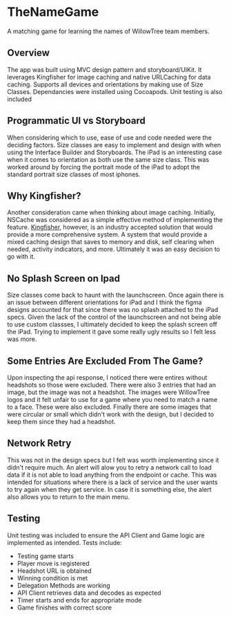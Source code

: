 # TheNameGame

A matching game for learning the names of WillowTree team members.

## Overview
The app was built using MVC design pattern and storyboard/UIKit. It leverages Kingfisher for image caching and native URLCaching for data caching. Supports all devices and orientations by making use of Size Classes. Dependancies were installed using Cocoapods. Unit testing is also included

## Programmatic UI vs Storyboard
When considering which to use, ease of use and code needed were the deciding factors. Size classes are easy to implement and design with when using the Interface Builder and Storyboards. The iPad is an interesting case when it comes to orientation as both use the same size class. This was worked around by forcing the portrait mode of the iPad to adopt the standard portrait size classes of most iphones.

## Why Kingfisher?
Another consideration came when thinking about image caching. Initially, NSCache was considered as a simple effective method of implementing the feature. [Kingfisher](https://github.com/onevcat/Kingfisher/wiki), however, is an industry accepted solution that would provide a more comprehensive system. A system that would provide a mixed caching design that saves to memory and disk, self clearing when needed, activity indicators, and more. Ultimately it was an easy decision to go with it.

## No Splash Screen on Ipad
Size classes come back to haunt with the launchscreen. Once again there is an issue between different orientations for iPad and I think the figma designs accounted for that since there was no splash attached to the iPad specs. Given the lack of the control of the launchscreen and not being able to use custom classses, I ultimately decided to keep the splash screen off the iPad. Trying to implement it gave some really ugly results so I felt less was more.

## Some Entries Are Excluded From The Game?
Upon inspecting the api response, I noticed there were entires without headshots so those were excluded. There were also 3 entries that had an image, but the image was not a headshot. The images were WillowTree logos and it felt unfair to use for a game where you need to match a name to a face. These were also excluded. Finally there are some images that were circular or small which didn't work with the design, but I decided to keep them since they had a headshot. 

## Network Retry
This was not in the design specs but I felt was worth implementing since it didn't require much. An alert will alow you to retry a network call to load data if it is not able to load anything from the endpoint or cache. This was intended for situations where there is a lack of service and the user wants to try again when they get service. In case it is something else, the alert also allows you to return to the main menu.

## Testing
Unit testing was included to ensure the API Client and Game logic are implemented as intended. Tests include:
- Testing game starts
- Player move is registered
- Headshot URL is obtained
- Winning condition is met
- Delegation Methods are working
- API Client retrieves data and decodes as expected
- Timer starts and ends for appropriate mode
- Game finishes with correct score
